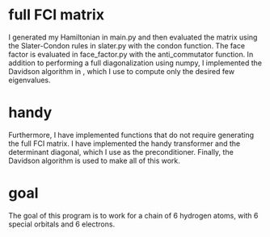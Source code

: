 # full FCI matrix
I generated my Hamiltonian in main.py and then evaluated the matrix using the Slater-Condon rules in slater.py with the condon function. The face factor is evaluated in face_factor.py with the anti_commutator function. In addition to performing a full diagonalization using numpy, I implemented the Davidson algorithm in , which I use to compute only the desired few eigenvalues.
# handy
Furthermore, I have implemented functions that do not require generating the full FCI matrix. I have implemented the handy transformer and the determinant diagonal, which I use as the preconditioner. Finally, the Davidson algorithm is used to make all of this work.
# goal
The goal of this program is to work for a chain of 6 hydrogen atoms, with 6 special orbitals and 6 electrons.